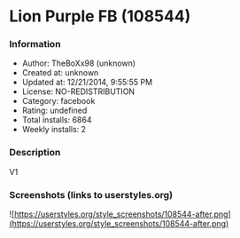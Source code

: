 # Lion Purple FB (108544)

### Information
- Author: TheBoXx98 (unknown)
- Created at: unknown
- Updated at: 12/21/2014, 9:55:55 PM
- License: NO-REDISTRIBUTION
- Category: facebook
- Rating: undefined
- Total installs: 6864
- Weekly installs: 2


### Description
V1


### Screenshots (links to userstyles.org)
![https://userstyles.org/style_screenshots/108544-after.png](https://userstyles.org/style_screenshots/108544-after.png)


